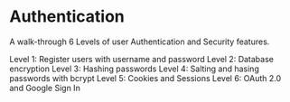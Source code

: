 # Authentication

A walk-through 6 Levels of user Authentication and Security features.

Level 1: Register users with username and password
Level 2: Database encryption
Level 3: Hashing passwords
Level 4: Salting and hasing passwords with bcrypt
Level 5: Cookies and Sessions
Level 6: OAuth 2.0 and Google Sign In
